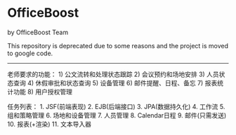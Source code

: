 OfficeBoost
===========

by OfficeBoost Team

This repository is deprecated due to some reasons and the project is moved to google code.

---------------------

老师要求的功能： 1) 公文流转和处理状态跟踪 2) 会议预约和场地安排 3) 人员状态查询 4) 休假审批和状态查询 5) 设备管理 6) 邮件提醒、日程、备忘 7) 报表统计功能 8) 用户授权管理

任务列表： 1. JSF(前端表现) 2. EJB(后端接口) 3. JPA(数据持久化) 4. 工作流 5. 组和策略管理 6. 场地和设备管理 7. 人员管理 8. Calendar日程 9. 邮件(只需发送) 10. 报表(+渲染) 11. 文本导入器
